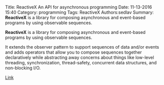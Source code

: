 Title: ReactiveX An API for asynchronous programming
Date: 11-13-2016 15:40
Category: programming
Tags: ReactiveX
Authors:sedlav
Summary: **ReactiveX** is a library for composing asynchronous and event-based programs by using observable sequences.

**ReactiveX** is a library for composing asynchronous and event-based programs by using observable sequences.

It extends the observer pattern to support sequences of data and/or events and adds operators that allow you to compose sequences together declaratively while abstracting away concerns about things like low-level threading, synchronization, thread-safety, concurrent data structures, and non-blocking I/O.

[Link](http://reactivex.io/)
